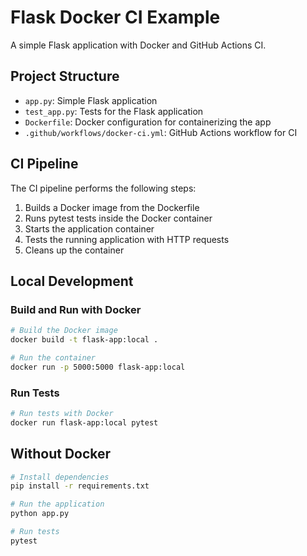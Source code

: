 # Flask Docker CI Example

A simple Flask application with Docker and GitHub Actions CI.

## Project Structure

- `app.py`: Simple Flask application
- `test_app.py`: Tests for the Flask application
- `Dockerfile`: Docker configuration for containerizing the app
- `.github/workflows/docker-ci.yml`: GitHub Actions workflow for CI

## CI Pipeline

The CI pipeline performs the following steps:

1. Builds a Docker image from the Dockerfile
2. Runs pytest tests inside the Docker container
3. Starts the application container
4. Tests the running application with HTTP requests
5. Cleans up the container

## Local Development

### Build and Run with Docker

```bash
# Build the Docker image
docker build -t flask-app:local .

# Run the container
docker run -p 5000:5000 flask-app:local
```

### Run Tests

```bash
# Run tests with Docker
docker run flask-app:local pytest
```

## Without Docker

```bash
# Install dependencies
pip install -r requirements.txt

# Run the application
python app.py

# Run tests
pytest
```
